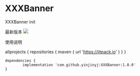 # XXXBanner
XXXBanner init
  
  最新版本
  	[![](https://jitpack.io/v/yinjinyj/XXXBanner.svg)](https://jitpack.io/#yinjinyj/XXXBanner)
  
  
  使用说明  
  
  allprojects {
		  repositories {
			  maven { url 'https://jitpack.io' }
		  }
}
  
  	dependencies {
	        implementation 'com.github.yinjinyj:XXXBanner:1.0.0'
	}
